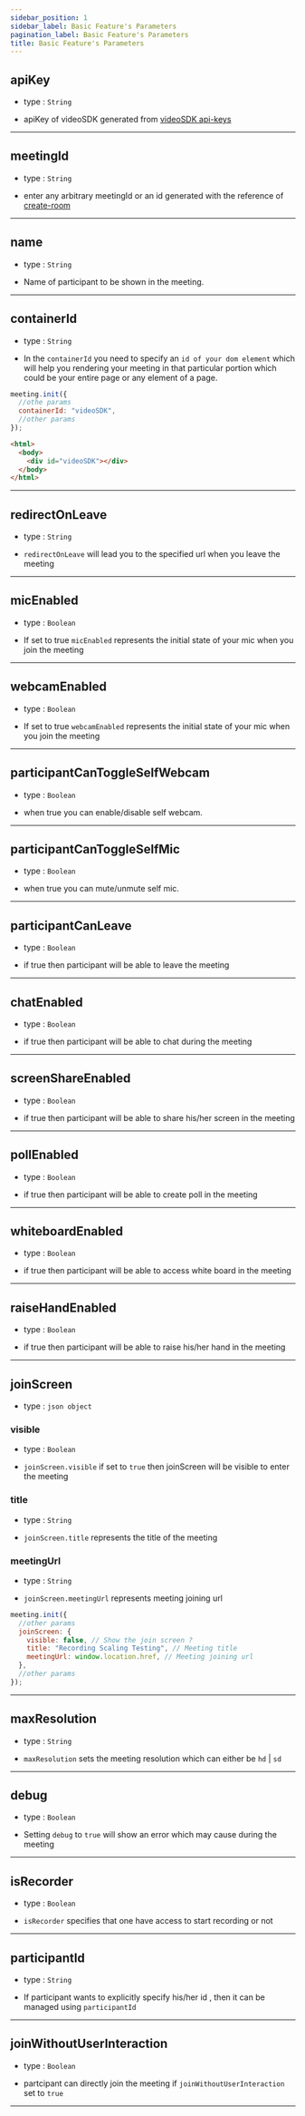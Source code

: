 ```yaml
---
sidebar_position: 1
sidebar_label: Basic Feature's Parameters
pagination_label: Basic Feature's Parameters
title: Basic Feature's Parameters
---
```


<div class="sdk-api-ref-only-h4">

## apiKey

- type : `String`

- apiKey of videoSDK generated from [videoSDK api-keys](https://app.videosdk.live/api-keys)

---

## meetingId

- type : `String`

- enter any arbitrary meetingId or an id generated with the reference of [create-room](http://localhost:3000/api-reference/realtime-communication/create-room)

---

## name

- type : `String`

- Name of participant to be shown in the meeting.

---

## containerId

- type : `String`

- In the `containerId` you need to specify an `id of your dom element` which will help you rendering your meeting in that particular portion which could be your entire page or any element of a page.

```js
meeting.init({
  //othe params
  containerId: "videoSDK",
  //other params
});
```

```html
<html>
  <body>
    <div id="videoSDK"></div>
  </body>
</html>
```

---

## redirectOnLeave

- type : `String`

- `redirectOnLeave` will lead you to the specified url when you leave the meeting

---

## micEnabled

- type : `Boolean`

- If set to true `micEnabled` represents the initial state of your mic when you join the meeting

---

## webcamEnabled

- type : `Boolean`

- If set to true `webcamEnabled` represents the initial state of your mic when you join the meeting

---

## participantCanToggleSelfWebcam

- type : `Boolean`

- when true you can enable/disable self webcam.

---

## participantCanToggleSelfMic

- type : `Boolean`

- when true you can mute/unmute self mic.

---

## participantCanLeave

- type : `Boolean`

- if true then participant will be able to leave the meeting

---

## chatEnabled

- type : `Boolean`

- if true then participant will be able to chat during the meeting

---

## screenShareEnabled

- type : `Boolean`

- if true then participant will be able to share his/her screen in the meeting

---

## pollEnabled

- type : `Boolean`

- if true then participant will be able to create poll in the meeting

---

## whiteboardEnabled

- type : `Boolean`

- if true then participant will be able to access white board in the meeting

---

## raiseHandEnabled

- type : `Boolean`

- if true then participant will be able to raise his/her hand in the meeting

---

## joinScreen

- type : `json object`

### visible

- type : `Boolean`

- `joinScreen.visible` if set to `true` then joinScreen will be visible to enter the meeting

### title

- type : `String`

- `joinScreen.title` represents the title of the meeting

### meetingUrl

- type : `String`

- `joinScreen.meetingUrl` represents meeting joining url

```js
meeting.init({
  //other params
  joinScreen: {
    visible: false, // Show the join screen ?
    title: "Recording Scaling Testing", // Meeting title
    meetingUrl: window.location.href, // Meeting joining url
  },
  //other params
});
```

---

## maxResolution

- type : `String`

- `maxResolution` sets the meeting resolution which can either be `hd` | `sd`

---

## debug

- type : `Boolean`

- Setting `debug` to `true` will show an error which may cause during the meeting

---

## isRecorder

- type : `Boolean`

- `isRecorder` specifies that one have access to start recording or not

---

## participantId

- type : `String`

- If participant wants to explicitly specify his/her id , then it can be managed using `participantId`

---

## joinWithoutUserInteraction

- type : `Boolean`

- partcipant can directly join the meeting if `joinWithoutUserInteraction` set to `true`

---

</div>
